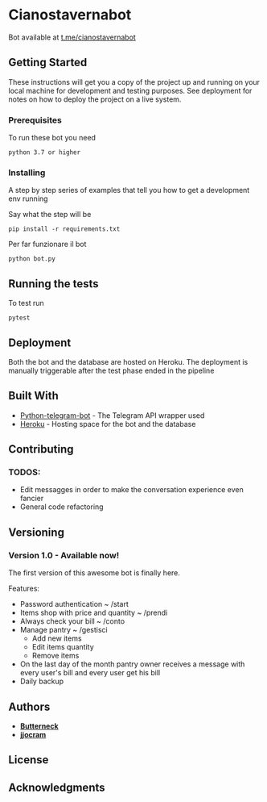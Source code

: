 # Cianostavernabot

Bot available at [t.me/cianostavernabot](http://t.me/cianostavernabot/)

## Getting Started

These instructions will get you a copy of the project up and running on your local machine for development and testing purposes. See deployment for notes on how to deploy the project on a live system.

### Prerequisites

To run these bot you need

```
python 3.7 or higher
```

### Installing

A step by step series of examples that tell you how to get a development env running

Say what the step will be

```
pip install -r requirements.txt
```

Per far funzionare il bot

```
python bot.py
```

## Running the tests

To test run

```
pytest
```

## Deployment

Both the bot and the database are hosted on Heroku. The deployment is manually triggerable after the test phase ended in the pipeline

## Built With

- [Python-telegram-bot](https://python-telegram-bot.org/) - The Telegram API wrapper used
- [Heroku](https://www.heroku.com) - Hosting space for the bot and the database

## Contributing

### TODOS:

- Edit messagges in order to make the conversation experience even fancier
- General code refactoring

## Versioning

### Version 1.0 - Available now!

The first version of this awesome bot is finally here.

Features:

- Password authentication ~ /start
- Items shop with price and quantity ~ /prendi
- Always check your bill ~ /conto
- Manage pantry ~ /gestisci
  - Add new items
  - Edit items quantity
  - Remove items
- On the last day of the month pantry owner receives a message with every user's bill and every user get his bill
- Daily backup

## Authors

- [**Butterneck**](https://gitlab.com/Butterneck)
- [**jjocram**](https://gitlab.com/jjocram)

## License

## Acknowledgments
